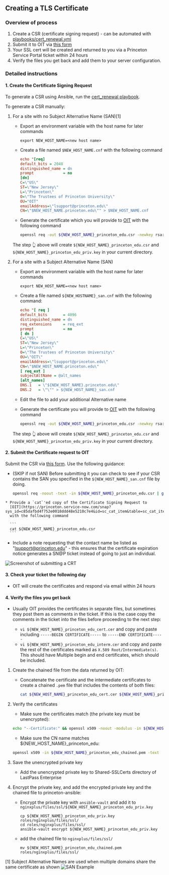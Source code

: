 ## Creating a TLS Certificate

### Overview of process

1. Create a CSR (certificate signing request) - can be automated with [playbooks/cert_renewal.yml](https://github.com/pulibrary/princeton_ansible/blob/main/playbooks/cert_renewal.yml)
2. Submit it to OIT via [this form](https://princeton.service-now.com/service?id=sc_cat_item&sys_id=c85dafbd4f752e0018ddd48e5210c7e4)
3. Your SSL cert will be created and returned to you via a Princeton Service Portal ticket within 24 hours
4. Verify the files you get back and add them to your server configuration.

### Detailed instructions

#### 1. Create the Certificate Signing Request

To generate a CSR using Ansible, run the [cert_renewal playbook](https://github.com/pulibrary/princeton_ansible/blob/main/playbooks/cert_renewal.yml).

To generate a CSR manually:

   1. For a site with no Subject Alternative Name (SAN)[1]

      * Export an environment variable with the host name for later commands
        ```
        export NEW_HOST_NAME=<new host name>
        ```
      * Create a file named `$NEW_HOST_NAME.cnf` with the following command

        ```ini
        echo "[req]
        default_bits = 2048
        distinguished_name = dn
        prompt             = no
        [dn]
        C=\"US\"
        ST=\"New Jersey\"
        L=\"Princeton\"
        O=\"The Trustees of Princeton University\"
        OU="OIT"
        emailAddress=\"lsupport@princeton.edu\"
        CN=\"$NEW_HOST_NAME.princeton.edu\"" > $NEW_HOST_NAME.cnf
        ```

      * Generate the certificate which you will provide to
        [OIT](https://princeton.service-now.com/snap?sys_id=c85dafbd4f752e0018ddd48e5210c7e4&id=sc_cat_item&table=sc_cat_item)
        with the following command

        ```bash
        openssl req -out ${NEW_HOST_NAME}_princeton_edu.csr -newkey rsa:2048 -nodes -keyout ${NEW_HOST_NAME}_princeton_edu_priv.key -config ${NEW_HOST_NAME}.cnf
        ```

      The step :point_up_2: above will create `${NEW_HOST_NAME}_princeton_edu.csr` and
      `${NEW_HOST_NAME}_princeton_edu_priv.key` in your current directory.


   1. For a site with a Subject Alternative Name (SAN)

      * Export an environment variable with the host name for later commands
        ```
        export NEW_HOST_NAME=<new host name>
        ```

      * Create a file named `${NEW_HOSTNAME}_san.cnf` with the following command:

        ```ini
        echo "[ req ]
        default_bits       = 4096
        distinguished_name = dn
        req_extensions     = req_ext
        prompt             = no
        [ dn ]
        C=\"US\"
        ST=\"New Jersey\"
        L=\"Princeton\"
        O=\"The Trustees of Princeton University\"
        OU=\"OIT\"
        emailAddress=\"lsupport@princeton.edu\"
        CN=\"$NEW_HOST_NAME.princeton.edu\"
        [ req_ext ]
        subjectAltName = @alt_names
        [alt_names]
        DNS.1   = \"${NEW_HOST_NAME}.princeton.edu\"
        DNS.2   = \"\"" > ${NEW_HOST_NAME}_san.cnf
        ```
      * Edit the file to add your additional Alternative name

      * Generate the certificate you will provide to
        [OIT](https://princeton.service-now.com/snap?sys_id=c85dafbd4f752e0018ddd48e5210c7e4&id=sc_cat_item&table=sc_cat_item)
        with the following command

        ```bash
        openssl req -out ${NEW_HOST_NAME}_princeton_edu.csr -newkey rsa:4096 -nodes -keyout ${NEW_HOST_NAME}_princeton_edu_priv.key -config ${NEW_HOST_NAME}_san.cnf
        ```

      The step :point_up_2: above will create `${NEW_HOST_NAME}_princeton_edu.csr` and
      `${NEW_HOST_NAME}_princeton_edu_priv.key` in your current directory.

#### 2. Submit the Certificate request to OIT

Submit the CSR via [this form](https://princeton.service-now.com/service?id=sc_cat_item&sys_id=c85dafbd4f752e0018ddd48e5210c7e4). Use the following guidance:

   * (SKIP if not SAN) Before submitting it you can check to see if your CSR contains the SAN you
     specified in the `${NEW_HOST_NAME}_san.cnf` file by doing.

      ```bash
      openssl req -noout -text -in ${NEW_HOST_NAME}_princeton_edu.csr | grep DNS
      ```

    * Provide a `cat`'ed copy of the Certificate Signing Request to
      [OIT](https://princeton.service-now.com/snap?sys_id=c85dafbd4f752e0018ddd48e5210c7e4&id=sc_cat_item&table=sc_cat_item)
      with the following command

      ```
      cat ${NEW_HOST_NAME}_princeton_edu.csr
      ```

   * Include a note requesting that the contact name be listed as "lsupport@princeton.edu" - this ensures that the certificate expiration notice generates a SN@P ticket instead of going to just an individual.
   
   ![Screenshot of submitting a CRT](images/ssl_request.jpg "SSL Request Form")

#### 3. Check your ticket the following day

   * OIT will create the certificates and respond via email within 24 hours

#### 4. Verify the files you get back 

   * Usually OIT provides the certificates in separate files, but sometimes they post them as comments in the ticket.  If this is the case copy the comments in the ticket into the files before proceeding to the next step:

      * `vi ${NEW_HOST_NAME}_princeton_edu_cert.cer` and copy and paste including `-----BEGIN CERTIFICATE-----` to `-----END CERTIFICATE-----`
      * `vi ${NEW_HOST_NAME}_princeton_edu_interm.cer` and copy and paste the rest of the certificates marked as `X.509 Root/Intermediate(s)`.  This should have Multiple begin and end certificates, which should be included.

1. Create the chained file from the data returned by OIT:

   * Concatenate the certificate and the intermediate certificates to create a chained `.pem` file that includes the contents of both files:

      ```bash
      cat ${NEW_HOST_NAME}_princeton_edu_cert.cer ${NEW_HOST_NAME}_princeton_edu_interm.cer > ${NEW_HOST_NAME}_princeton_edu_chained.pem
      ```

1. Verify the certificates

    * Make sure the certificates match (the private key must be unencrypted):

    ```bash
    echo "--Certificate:" && openssl x509 -noout -modulus -in ${NEW_HOST_NAME}_princeton_edu_chained.pem && echo "--Key:" && openssl rsa -noout -modulus -in ${NEW_HOST_NAME}_princeton_edu_priv.key
    ```

    * Make sure the CN name matches ${NEW_HOST_NAME}_princeton_edu:

    ```bash
    openssl x509 -in ${NEW_HOST_NAME}_princeton_edu_chained.pem -text
    ```

1. Save the unencrypted private key

    * Add the unencrypted private key to Shared-SSLCerts directory of LastPass Enterprise

1. Encrypt the private key, and add the encrypted private key and the chained file to princeton-ansible:

    * Encrypt the private key with `ansible-vault` and add it to `nginxplus/files/ssl/${NEW_HOST_NAME}_princeton_edu_priv.key`

      ```
      cp ${NEW_HOST_NAME}_princeton_edu_priv.key roles/nginxplus/files/ssl/
      cd roles/nginxplus/files/ssl/
      ansible-vault encrypt ${NEW_HOST_NAME}_princeton_edu_priv.key
      ```
    * add the chained file to `nginxplus/files/ssl/`

      ```
      mv ${NEW_HOST_NAME}_princeton_edu_chained.pem roles/nginxplus/files/ssl/
      ```

[1] Subject Alternative Names are used when multiple domains share the same certificate as shown ![SAN Example](images/san/san_example.png)
